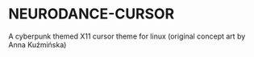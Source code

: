 # NEURODANCE-CURSOR
A cyberpunk themed X11 cursor theme for linux (original concept art by Anna Kuźmińska)
